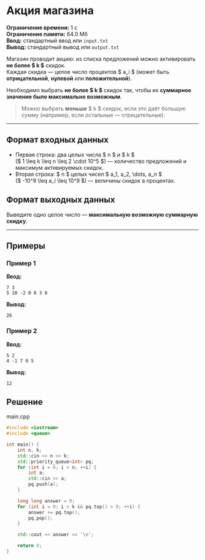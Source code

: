# Акция магазина

**Ограничение времени:** 1 с  
**Ограничение памяти:** 64.0 Мб  
**Ввод:** стандартный ввод или `input.txt`  
**Вывод:** стандартный вывод или `output.txt`

Магазин проводит акцию: из списка предложений можно активировать **не более $ k $** скидок.  
Каждая скидка — целое число процентов $ a_i $ (может быть **отрицательной**, **нулевой** или **положительной**).

Необходимо выбрать **не более $ k $** скидок так, чтобы их **суммарное значение было максимально возможным**.

> Можно выбрать **меньше** $ k $ скидок, если это даёт большую сумму (например, если остальные — отрицательные).

---

## Формат входных данных

- Первая строка: два целых числа $ n $ и $ k $  
  ($ 1 \leq k \leq n \leq 2 \cdot 10^5 $) — количество предложений и максимум активируемых скидок.
- Вторая строка: $ n $ целых чисел $ a_1, a_2, \dots, a_n $  
  ($ -10^9 \leq a_i \leq 10^9 $) — величины скидок в процентах.

## Формат выходных данных

Выведите одно целое число — **максимальную возможную суммарную скидку**.

---

## Примеры

### Пример 1

**Ввод:**
```
7 3
5 10 -2 0 8 3 8
```

**Вывод:**
```
26
```

### Пример 2

**Ввод:**
```
5 2
4 -1 7 0 5
```

**Вывод:**
```
12
```
## Решение

main.cpp
```cpp
#include <iostream>
#include <queue>

int main() {
    int n, k;
    std::cin >> n >> k;
    std::priority_queue<int> pq;
    for (int i = 0; i < n; ++i) {
        int a;
        std::cin >> a;
        pq.push(a);
    }

    long long answer = 0;
    for (int i = 0; i < k && pq.top() > 0; ++i) {
        answer += pq.top();
        pq.pop();
    }

    std::cout << answer << '\n';

    return 0;
}
```
